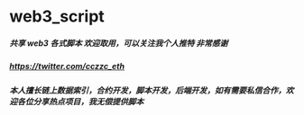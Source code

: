 # web3_script
##### 共享 web3 各式脚本 欢迎取用，可以关注我个人推特 非常感谢
##### https://twitter.com/cczzc_eth
##### 本人擅长链上数据索引，合约开发，脚本开发，后端开发，如有需要私信合作，欢迎各位分享热点项目，我无偿提供脚本
